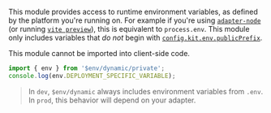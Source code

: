 This module provides access to runtime environment variables, as defined by the platform you're running on. For example if you're using [`adapter-node`](https://github.com/sveltejs/kit/tree/master/packages/adapter-node) (or running [`vite preview`](https://kit.svelte.dev/docs/cli)), this is equivalent to `process.env`. This module only includes variables that _do not_ begin with [`config.kit.env.publicPrefix`](https://kit.svelte.dev/docs/configuration#kit-env-publicprefix).

This module cannot be imported into client-side code.

```ts
import { env } from '$env/dynamic/private';
console.log(env.DEPLOYMENT_SPECIFIC_VARIABLE);
```

> In `dev`, `$env/dynamic` always includes environment variables from `.env`. In `prod`, this behavior will depend on your adapter.
